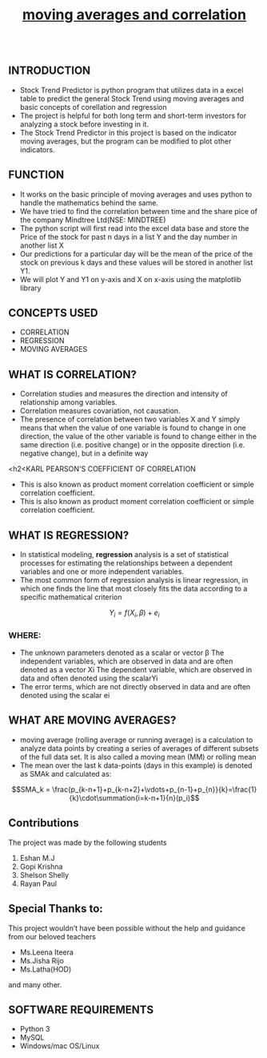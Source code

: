 <h1 align="center"><u>moving averages and correlation</u></h1>
<br>
<br>
<h2>INTRODUCTION</h2>
<ul>
<li>Stock Trend Predictor is python program that utilizes data in a excel table to predict the general Stock Trend using moving averages and basic concepts of corellation and regression
<li>The project is helpful for both long term and short-term investors for analyzing a stock before investing in it.
<li>The Stock Trend Predictor in this project is based on the indicator moving averages, but the program can be modified to plot other indicators.
</ul>

<h2>FUNCTION</h2>
<ul>
<li>It works on the basic principle of moving averages and uses python to handle the mathematics behind the same.
<li>We have tried to find the correlation between time and the share pice of the company Mindtree Ltd(NSE: MINDTREE)
<li>The python script will first read into the excel data base and store the Price of the stock for past n days in a list Y and the day number in another list X
<li>Our predictions for a particular day will be the mean of the price of the stock on previous k days and these values will be stored in another list Y1.
<li>We will plot Y and Y1 on y-axis and X on x-axis using the matplotlib library
</ul>

<h2>CONCEPTS USED</h2>
<ul>
<li>CORRELATION
<li>REGRESSION
<li>MOVING AVERAGES
</ul>

<h2>WHAT IS CORRELATION?</h2>
<ul>
<li>Correlation studies and measures the direction and intensity of relationship among variables.
<li>Correlation measures covariation, not causation.
<li>The presence of correlation between two variables X and Y simply means that when the value of one
variable is found to change in one direction, the value of the other variable is found to change either
in the same direction (i.e. positive change) or in the opposite direction (i.e. negative change), but in a
definite way
</ul>

<h2<KARL PEARSON'S COEFFICIENT OF CORRELATION</h2>
<ul>
<li>This is also known as product
moment correlation coefficient
or simple correlation
coefficient.
<li>This is also known as product
moment correlation coefficient
or simple correlation
coefficient.
</ul>

<h2>WHAT IS REGRESSION?</h2>
<ul>
<li>In statistical modeling, <b>regression</b> analysis is a set of statistical processes for estimating the
relationships between a dependent variables and one or more independent variables.
<li>The most common form of regression analysis is linear regression, in which one finds the
line that most closely fits the data according to a specific mathematical criterion
</ul>

$$Y_i = f(X_i,\beta)+e_i$$

<h3>WHERE:</h3>
<ul>
<li>The unknown parameters denoted as
a scalar or vector β
The independent variables, which are observed
in data and are often denoted as a vector Xi
The dependent variable, which are observed in
data and often denoted using the scalarYi
<li>The error terms, which are not directly
observed in data and are often denoted using
the scalar ei
</ul>

<h2>WHAT ARE MOVING AVERAGES?</h2>
<ul>
<li>moving average (rolling average or running average) is a calculation to analyze data points by
creating a series of averages of different subsets of the full data set. It is also called a moving
mean (MM) or rolling mean
<li>The mean over the last k data-points (days in this example) is denoted as SMAk and
calculated as:
</ul>

$$SMA_k = \frac{p_{k-n+1}+p_{k-n+2}+\vdots+p_{n-1}+p_{n}}{k}=\frac{1}{k}\cdot\summation{i=k-n+1}{n}(p_i)$$

<h2>Contributions</h2>
The project was made by the following students</b>
<ol>
<li>Eshan M.J
<li>Gopi Krishna
<li>Shelson Shelly
<li>Rayan Paul
</ol>
 
 <h2>Special Thanks to:</h2>
 This project wouldn’t have been possible
without the help and guidance from our
beloved teachers 
 <ul>
 <li>Ms.Leena Iteera
 <li>Ms.Jisha Rijo 
  <li>Ms.Latha(HOD)
 </ul>
 and many other.
<h2>SOFTWARE REQUIREMENTS</h2>
<ul>
<li>Python 3
<li>MySQL
<li>Windows/mac OS/Linux
</ul>
